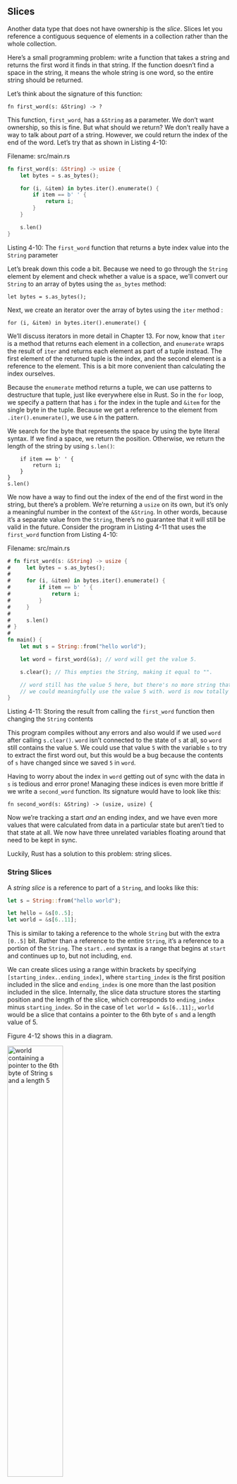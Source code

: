 ## Slices

Another data type that does not have ownership is the *slice*. Slices let you
reference a contiguous sequence of elements in a collection rather than the
whole collection.

Here’s a small programming problem: write a function that takes a string and
returns the first word it finds in that string. If the function doesn’t find a
space in the string, it means the whole string is one word, so the entire
string should be returned.

Let’s think about the signature of this function:

```rust,ignore
fn first_word(s: &String) -> ?
```

This function, `first_word`, has a `&String` as a parameter. We don’t want
ownership, so this is fine. But what should we return? We don’t really have a
way to talk about *part* of a string. However, we could return the index of the
end of the word. Let’s try that as shown in Listing 4-10:

<span class="filename">Filename: src/main.rs</span>

```rust
fn first_word(s: &String) -> usize {
    let bytes = s.as_bytes();

    for (i, &item) in bytes.iter().enumerate() {
        if item == b' ' {
            return i;
        }
    }

    s.len()
}
```

<span class="caption">Listing 4-10: The `first_word` function that returns a
byte index value into the `String` parameter</span>

Let’s break down this code a bit. Because we need to go through the `String`
element by element and check whether a value is a space, we’ll convert our
`String` to an array of bytes using the `as_bytes` method:

```rust,ignore
let bytes = s.as_bytes();
```

Next, we create an iterator over the array of bytes using the `iter` method :

```rust,ignore
for (i, &item) in bytes.iter().enumerate() {
```

We’ll discuss iterators in more detail in Chapter 13. For now, know that `iter`
is a method that returns each element in a collection, and `enumerate` wraps
the result of `iter` and returns each element as part of a tuple instead. The
first element of the returned tuple is the index, and the second element is a
reference to the element. This is a bit more convenient than calculating the
index ourselves.

Because the `enumerate` method returns a tuple, we can use patterns to
destructure that tuple, just like everywhere else in Rust. So in the `for`
loop, we specify a pattern that has `i` for the index in the tuple and `&item`
for the single byte in the tuple. Because we get a reference to the element
from `.iter().enumerate()`, we use `&` in the pattern.

We search for the byte that represents the space by using the byte literal
syntax. If we find a space, we return the position. Otherwise, we return the
length of the string by using `s.len()`:

```rust,ignore
    if item == b' ' {
        return i;
    }
}
s.len()
```

We now have a way to find out the index of the end of the first word in the
string, but there’s a problem. We’re returning a `usize` on its own, but it’s
only a meaningful number in the context of the `&String`. In other words,
because it’s a separate value from the `String`, there’s no guarantee that it
will still be valid in the future. Consider the program in Listing 4-11 that
uses the `first_word` function from Listing 4-10:

<span class="filename">Filename: src/main.rs</span>

```rust
# fn first_word(s: &String) -> usize {
#     let bytes = s.as_bytes();
#
#     for (i, &item) in bytes.iter().enumerate() {
#         if item == b' ' {
#             return i;
#         }
#     }
#
#     s.len()
# }
#
fn main() {
    let mut s = String::from("hello world");

    let word = first_word(&s); // word will get the value 5.

    s.clear(); // This empties the String, making it equal to "".

    // word still has the value 5 here, but there's no more string that
    // we could meaningfully use the value 5 with. word is now totally invalid!
}
```

<span class="caption">Listing 4-11: Storing the result from calling the
`first_word` function then changing the `String` contents</span>

This program compiles without any errors and also would if we used `word` after
calling `s.clear()`. `word` isn’t connected to the state of `s` at all, so
`word` still contains the value `5`. We could use that value `5` with the
variable `s` to try to extract the first word out, but this would be a bug
because the contents of `s` have changed since we saved `5` in `word`.

Having to worry about the index in `word` getting out of sync with the data in
`s` is tedious and error prone! Managing these indices is even more brittle if
we write a `second_word` function. Its signature would have to look like this:

```rust,ignore
fn second_word(s: &String) -> (usize, usize) {
```

Now we’re tracking a start *and* an ending index, and we have even more values
that were calculated from data in a particular state but aren’t tied to that
state at all. We now have three unrelated variables floating around that need
to be kept in sync.

Luckily, Rust has a solution to this problem: string slices.

### String Slices

A *string slice* is a reference to part of a `String`, and looks like this:

```rust
let s = String::from("hello world");

let hello = &s[0..5];
let world = &s[6..11];
```

This is similar to taking a reference to the whole `String` but with the extra
`[0..5]` bit. Rather than a reference to the entire `String`, it’s a reference
to a portion of the `String`. The `start..end` syntax is a range that begins at
`start` and continues up to, but not including, `end`.

We can create slices using a range within brackets by specifying
`[starting_index..ending_index]`, where `starting_index` is the first position
included in the slice and `ending_index` is one more than the last position
included in the slice. Internally, the slice data structure stores the starting
position and the length of the slice, which corresponds to `ending_index` minus
`starting_index`. So in the case of `let world = &s[6..11];`, `world` would be
a slice that contains a pointer to the 6th byte of `s` and a length value of 5.

Figure 4-12 shows this in a diagram.

<img alt="world containing a pointer to the 6th byte of String s and a length 5" src="img/trpl04-06.svg" class="center" style="width: 50%;" />

<span class="caption">Figure 4-12: String slice referring to part of a
`String`</span>

With Rust’s `..` range syntax, if you want to start at the first index (zero),
you can drop the value before the two periods. In other words, these are equal:

```rust
let s = String::from("hello");

let slice = &s[0..2];
let slice = &s[..2];
```

By the same token, if your slice includes the last byte of the `String`, you
can drop the trailing number. That means these are equal:

```rust
let s = String::from("hello");

let len = s.len();

let slice = &s[3..len];
let slice = &s[3..];
```

You can also drop both values to take a slice of the entire string. So these
are equal:

```rust
let s = String::from("hello");

let len = s.len();

let slice = &s[0..len];
let slice = &s[..];
```

With all this information in mind, let’s rewrite `first_word` to return a
slice. The type that signifies “string slice” is written as `&str`:

<span class="filename">Filename: src/main.rs</span>

```rust
fn first_word(s: &String) -> &str {
    let bytes = s.as_bytes();

    for (i, &item) in bytes.iter().enumerate() {
        if item == b' ' {
            return &s[0..i];
        }
    }

    &s[..]
}
```

We get the index for the end of the word in the same way as we did in Listing
4-10, by looking for the first occurrence of a space. When we find a space, we
return a string slice using the start of the string and the index of the space
as the starting and ending indices.

Now when we call `first_word`, we get back a single value that is tied to the
underlying data. The value is made up of a reference to the starting point of
the slice and the number of elements in the slice.

Returning a slice would also work for a `second_word` function:

```rust,ignore
fn second_word(s: &String) -> &str {
```

Ahora tenemos una API sencilla que es mucho más difícil de desordenar, ya que el
compilador garantizará que las referencias a la `String` siguen siendo válidas. ¿Recuerdas
el fallo en el programa de Listado 4-11, cuando obtuvimos el índice al final de la
primera palabra, pero luego se borró la cadena y que nuestro índice fue inválido? Ese código era
lógicamente incorrecto pero no mostraba ningún error inmediato. Los problemas aparecerían
más tarde si continuamos intentando usar el índice de la primera palabra con una cadena 
vacía. Slices hace este error imposible y nos hace saber que tenemos un problema con 
nuestro código mucho antes. Usando la versión slice de `first_word` lanzará un
error de compilación de tiempo:

<span class="filename">Filename: src/main.rs</span>

```rust,ignore
fn main() {
    let mut s = String::from("hello world");

    let word = first_word(&s);

    s.clear(); // Error!
}
```

Aquí está el error del compilador:

```text
17:6 error: cannot borrow `s` as mutable because it is also borrowed as
            immutable [E0502]
    s.clear(); // Error!
    ^
15:29 note: previous borrow of `s` occurs here; the immutable borrow prevents
            subsequent moves or mutable borrows of `s` until the borrow ends
    let word = first_word(&s);
                           ^
18:2 note: previous borrow ends here
fn main() {

}
^
```

Recordemos las normas de préstamo que si tenemos una referencia inmutable
a algo, no podemos también tomar una referencia mutable.  Como `clear` necesita 
truncar la `String`, intenta tomar una referencia mutable, que falla. Rust no
sólo ha hecho que nuestra API sea más fácil de usar, sino que también ha eliminado toda 
una serie de errores en el momento de la compilación!.

#### Las Cadenas Literales son Slices

Recordemos que hablamos de que las cadenas literales se guardan dentro del binario. Ahora
que sabemos de las slices, podemos entender bien los las cadenas literales:

```rust
let s = "Hello, world!";
```

El tipo de `s`aquí es `&str`: es una slice que apunta a ese punto específico del
binario. Por eso también las cadenas literales son inmutables; `&str` es una 
referencia inmutable.

#### Slices de Cadenas como Parámetros

Sabiendo que puedes tomar slices de literales y `String`s nos lleva a una 
mejora más en `first_word`, y esa es su firma:

```rust,ignore
fn first_word(s: &String) -> &str {
```

Un Rustacean con más experiencia escribiría la siguiente línea en su lugar porque
nos permite usar la misma función tanto en `String`s como en `&str`s:

```rust,ignore
fn first_word(s: &str) -> &str {
```

Si tenemos una slice de cadena, podemos pasar eso directamente. Si tenemos una `String`, podemos 
pasar una slice de toda la `String`. Definir una función para tomar una cadena
slice en lugar de una referencia a una String hace que nuestra API sea más general y útil
sin perder ninguna funcionalidad:

<span class="filename">Filename: src/main.rs</span>

```rust
# fn first_word(s: &str) -> &str {
#     let bytes = s.as_bytes();
#
#     for (i, &item) in bytes.iter().enumerate() {
#         if item == b' ' {
#             return &s[0..i];
#         }
#     }
#
#     &s[..]
# }
fn main() {
    let my_string = String::from("hello world");

    // first_word funciona en slices de `String`s
    let word = first_word(&my_string[..]);

    let my_string_literal = "hello world";

    // first_word funciona en slices de cadenas literales
    let word = first_word(&my_string_literal[..]);

    // ya que las cadenas literales ya *son* slices de cadena,
    // esto también funciona, ¡sin la sintaxis de slice!
    let word = first_word(my_string_literal);
}
```

### Otras Slices

Las Slice de cadenas, como podrías imaginarte, son específicas de las cadenas. Pero también 
hay un tipo de slice más general. Considera este arreglo:

```rust
let a = [1, 2, 3, 4, 5];
```

Al igual que podríamos querer referirnos a una parte de una cadena, podríamos querer referirnos
a una parte de una array y hacerlo así:

```rust
let a = [1, 2, 3, 4, 5];

let slice = &a[1..3];
```

Esta slice tiene el tipo `&[i32]`. Funciona del mismo modo que las slices de cadena lo hacen, 
almacenando una referencia al primer elemento y una longitud. Usarás este tipo de 
slices para todo tipo de colecciones. Discutiremos estas colecciones en 
detalle cuando hablemos de vectores en el Capítulo 8.

## Resumen

Los conceptos de propiedad, préstamo y slices son los que aseguran la seguridad de la memoria 
en los programas de Rust al momento de la compilación. El lenguaje Rust te da control sobre el 
uso de la memoria como otros lenguajes de programación de sistemas, pero tener la propiedad de 
los datos automáticamente limpia los datos cuando el propietario sale fuera de alcance significa 
que tu no tienes que escribir y depurar código extra para obtener este control.

La propiedad afecta la forma en que muchas otras partes de Rust trabajan, por lo que hablaremos sobre 
estos conceptos durante el resto del libro. Pasemos al
siguiente capítulo y veamos la agrupación de datos en una `struct`.
